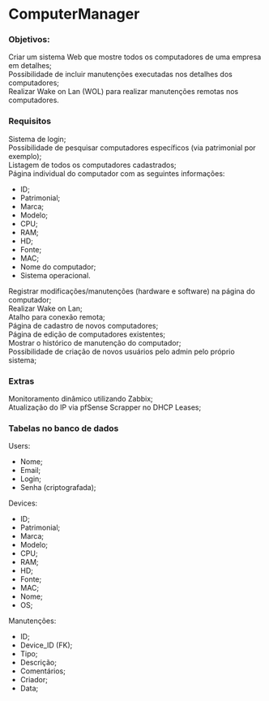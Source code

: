 # ComputerManager

### Objetivos: 

Criar um sistema Web que mostre todos os computadores de uma empresa em detalhes;\
Possibilidade de incluir manutenções executadas nos detalhes dos computadores;\
Realizar Wake on Lan (WOL) para realizar manutenções remotas nos computadores.

### Requisitos 

Sistema de login;\
Possibilidade de pesquisar computadores específicos (via patrimonial por exemplo);\
Listagem de todos os computadores cadastrados;\
Página individual do computador com as seguintes informações:
 - ID;
 - Patrimonial;
 - Marca;
 - Modelo;
 - CPU;
 - RAM;
 - HD;
 - Fonte;
 - MAC;
 - Nome do computador;
 - Sistema operacional.
 
Registrar modificações/manutenções (hardware e software) na página do computador;\
Realizar Wake on Lan;\
Atalho para conexão remota;\
Página de cadastro de novos computadores;\
Página de edição de computadores existentes;\
Mostrar o histórico de manutenção do computador;\
Possibilidade de criação de novos usuários pelo admin pelo próprio sistema;

### Extras

Monitoramento dinâmico utilizando Zabbix;\
Atualização do IP via pfSense Scrapper no DHCP Leases;

### Tabelas no banco de dados

Users:
 - Nome;
 - Email;
 - Login;
 - Senha (criptografada);

Devices:
  - ID;
  - Patrimonial;
  - Marca;
  - Modelo;
  - CPU;
  - RAM;
  - HD;
  - Fonte;
  - MAC;
  - Nome;
  - OS;
 
Manutenções: 
  - ID;
  - Device_ID (FK);
  - Tipo;
  - Descrição;
  - Comentários;
  - Criador;
  - Data;
